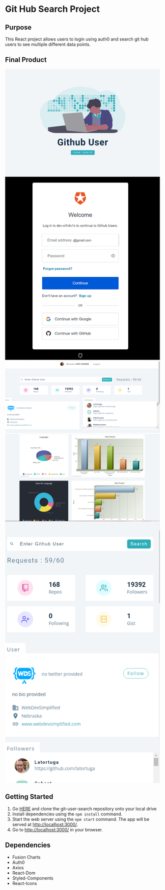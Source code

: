 # Git Hub Search Project

## Purpose

This React project allows users to login using auth0 and search git hub users to see multiple different data points.

## Final Product

!["landing Page"](https://github.com/hopeVaughn/git-user-search/blob/main/git-search-1.png)
!["login authentication"](https://github.com/hopeVaughn/git-user-search/blob/main/git-search-2.png)
!["all products"](https://github.com/hopeVaughn/git-user-search/blob/main/git-search-3.png)
!["single product"](https://github.com/hopeVaughn/git-user-search/blob/main/git-search-4.png)
!["shopping cart"](https://github.com/hopeVaughn/git-user-search/blob/main/git-search-5.png)

## Getting Started

1. Go [HERE](https://github.com/hopeVaughn/git-user-search) and clone the git-user-search repository onto your local drive
2. Install dependencies using the `npm install` command.
3. Start the web server using the `npm start` command. The app will be served at <http://localhost:3000/>.
4. Go to <http://localhost:3000/> in your browser.

## Dependencies

- Fusion Charts
- Auth0
- Axios
- React-Dom
- Styled-Components
- React-Icons
